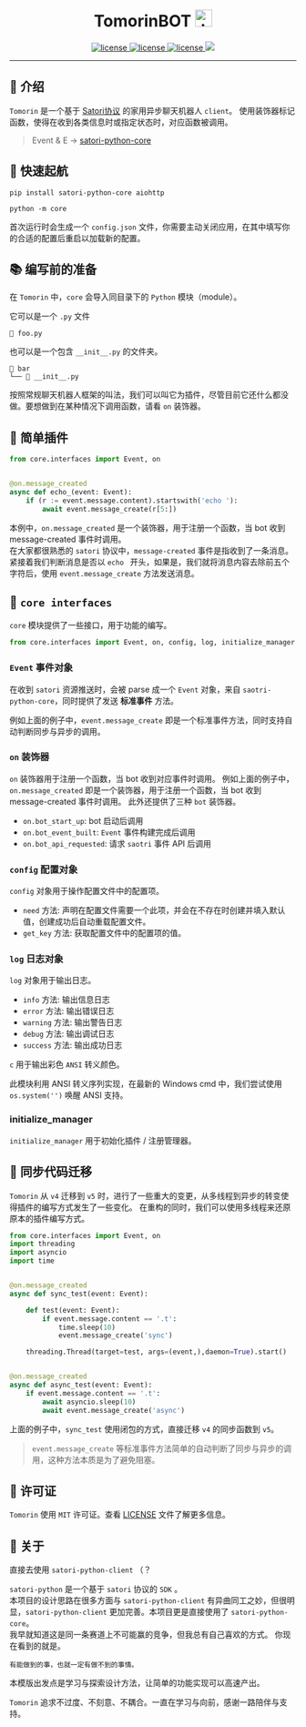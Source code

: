

<h1 align="center"> TomorinBOT  <img src="http://q1.qlogo.cn/g?b=qq&nk=211134009&s=100" width="30" height="30" alt="tmrn"/> </h1>


<p align="center">

<a href="https://github.com/kumoSleeping/TomorinBot/blob/main/core/__init__.py">
    <img src="https://img.shields.io/badge/TomorinBOT%20v5-blue" alt="license">
  </a>

<a href="https://github.com/kumoSleeping/TomorinBot/blob/main/LICENSE">
    <img src="https://img.shields.io/github/license/kumoSleeping/TomorinBot" alt="license">
  </a>
<a href="https://www.python.org/">
    <img src="https://img.shields.io/badge/python-3.9+-blue?logo=python&logoColor=edb641" alt="license">
  </a>

  <a href="https://satori.js.org/zh-CN/">
    <img src="https://img.shields.io/badge/Satori-v1-black?style=social">
  </a>


***
## 📖 介绍


`Tomorin` 是一个基于 [Satori协议](https://satori.js.org/zh-CN/) 的家用异步聊天机器人 `client`。
使用装饰器标记函数，使得在收到各类信息时或指定状态时，对应函数被调用。

> Event & E -> [satori-python-core](https://github.com/RF-Tar-Railt/satori-python/blob/main/docs.md) 
## 💫 快速起航

```shell
pip install satori-python-core aiohttp
```

```shell
python -m core
```

首次运行时会生成一个 `config.json` 文件，你需要主动关闭应用，在其中填写你的合适的配置后重启以加载新的配置。



## 📚 编写前的准备

在 `Tomorin` 中，`core` 会导入同目录下的 `Python` 模块（module）。

它可以是一个 `.py` 文件

    📜 foo.py
    
也可以是一个包含 `__init__.py` 的文件夹。 

    📂 bar   
    └── 📜 __init__.py   

按照常规聊天机器人框架的叫法，我们可以叫它为插件，尽管目前它还什么都没做。要想做到在某种情况下调用函数，请看 `on` 装饰器。

## 📂 简单插件

```py
from core.interfaces import Event, on


@on.message_created
async def echo_(event: Event):
    if (r := event.message.content).startswith('echo '):
        await event.message_create(r[5:])

```
本例中，`on.message_created` 是一个装饰器，用于注册一个函数，当 bot 收到 message-created 事件时调用。   
在大家都很熟悉的 `satori` 协议中，`message-created` 事件是指收到了一条消息。
紧接着我们判断消息是否以 `echo ` 开头，如果是，我们就将消息内容去除前五个字符后，使用 `event.message_create` 方法发送消息。

## 🔌 `core interfaces`

`core` 模块提供了一些接口，用于功能的编写。

```py
from core.interfaces import Event, on, config, log, initialize_manager
```

### `Event` 事件对象

在收到 `satori` 资源推送时，会被 parse 成一个 `Event` 对象，来自 `saotri-python-core`，同时提供了发送 **标准事件** 方法。

例如上面的例子中，`event.message_create` 即是一个标准事件方法，同时支持自动判断同步与异步的调用。


### `on` 装饰器

`on` 装饰器用于注册一个函数，当 bot 收到对应事件时调用。
例如上面的例子中，`on.message_created` 即是一个装饰器，用于注册一个函数，当 bot 收到 message-created 事件时调用。
此外还提供了三种 `bot` 装饰器。 
- `on.bot_start_up`: bot 启动后调用
- `on.bot_event_built`: `Event` 事件构建完成后调用
- `on.bot_api_requested`: 请求 `saotri` 事件 API 后调用

### `config` 配置对象

`config` 对象用于操作配置文件中的配置项。

- `need` 方法: 声明在配置文件需要一个此项，并会在不存在时创建并填入默认值，创建成功后自动重载配置文件。
- `get_key` 方法: 获取配置文件中的配置项的值。

### `log` 日志对象

`log` 对象用于输出日志。

- `info` 方法: 输出信息日志
- `error` 方法: 输出错误日志
- `warning` 方法: 输出警告日志
- `debug` 方法: 输出调试日志
- `success` 方法: 输出成功日志

`c` 用于输出彩色 `ANSI` 转义颜色。

此模块利用 ANSI 转义序列实现，在最新的 Windows cmd 中，我们尝试使用 `os.system('')` 唤醒 ANSI 支持。


### initialize_manager 

`initialize_manager` 用于初始化插件 / 注册管理器。


## 🧭 同步代码迁移

`Tomorin` 从 `v4` 迁移到 `v5` 时，进行了一些重大的变更，从多线程到异步的转变使得插件的编写方式发生了一些变化。
在重构的同时，我们可以使用多线程来还原原本的插件编写方式。

```py
from core.interfaces import Event, on
import threading
import asyncio
import time


@on.message_created
async def sync_test(event: Event):

    def test(event: Event):
        if event.message.content == '.t':
            time.sleep(10)
            event.message_create('sync')

    threading.Thread(target=test, args=(event,),daemon=True).start()


@on.message_created
async def async_test(event: Event):
    if event.message.content == '.t':
        await asyncio.sleep(10)
        await event.message_create('async')
```

上面的例子中，`sync_test` 使用闭包的方式，直接迁移 `v4` 的同步函数到 `v5`。

> `event.message_create` 等标准事件方法简单的自动判断了同步与异步的调用，这种方法本质是为了避免阻塞。
 

## 📜 许可证

`Tomorin` 使用 `MIT` 许可证。查看 [LICENSE](https://github.com/kumoSleeping/TomorinBot/blob/main/LICENSE) 文件了解更多信息。


## 📄 关于

直接去使用 `satori-python-client` （？

`satori-python` 是一个基于 `satori` 协议的 `SDK` 。  
本项目的设计思路在很多方面与 `satori-python-client` 有异曲同工之妙，但很明显，`satori-python-client` 更加完善。本项目更是直接使用了 `satori-python-core`。  
我早就知道这是同一条赛道上不可能赢的竞争，但我总有自己喜欢的方式。
你现在看到的就是。

    有能做到的事，也就一定有做不到的事情。

本模版出发点是学习与探索设计方法，让简单的功能实现可以高速产出。   

`Tomorin` 追求不过度、不刻意、不耦合。一直在学习与向前，感谢一路陪伴与支持。







